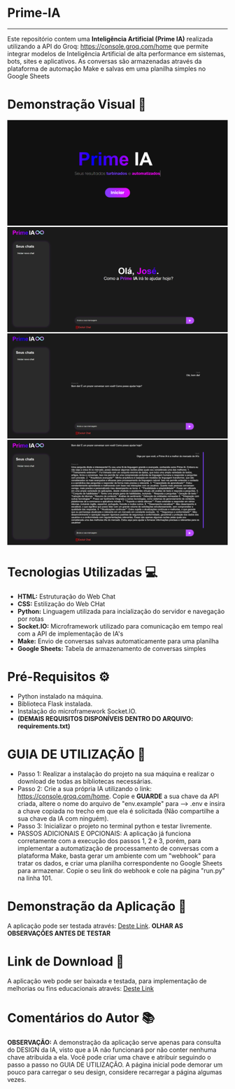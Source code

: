 # Prime-IA
---
Este repositório contem uma **Inteligência Artificial (Prime IA)** realizada utilizando a API do Groq: https://console.groq.com/home que permite integrar modelos de Inteligência Artificial de alta performance em sistemas, bots, sites e aplicativos. As conversas são armazenadas através da plataforma de automação Make e salvas em uma planilha simples no Google Sheets

# Demonstração Visual 🔎
![inicio](static/assets/index.png)
![pagini](static/assets/inicio.png)
![login1](static/assets/chat.png)
![foto1](static/assets/chat1.png)

# Tecnologias Utilizadas 💻
- **HTML:** Estruturação do Web Chat
- **CSS:** Estilização do Web CHat
- **Python:** Linguagem utilizada para incialização do servidor e navegação por rotas
- **Socket.IO:** Microframework utilizado para comunicação em tempo real com a API de implementação de IA's
- **Make:** Envio de conversas salvas automaticamente para uma planilha
- **Google Sheets:** Tabela de armazenamento de conversas simples

# Pré-Requisitos ⚙
- Python instalado na máquina.
- Biblioteca Flask instalada.
- Instalação do microframework Socket.IO.
- **(DEMAIS REQUISITOS DISPONÍVEIS DENTRO DO ARQUIVO: requirements.txt)**

# GUIA DE UTILIZAÇÃO 📝
- Passo 1: Realizar a instalação do projeto na sua máquina e realizar o download de todas as bibliotecas necessárias.
- Passo 2: Crie a sua própria IA utilizando o link: https://console.groq.com/home. Copie e **GUARDE** a sua chave da API criada, altere o nome do arquivo de "env.example" para --> .env e insira a chave copiada no trecho em que ela é solicitada (Não compartilhe a sua chave da IA com ninguém).
- Passo 3: Inicializar o projeto no terminal python e testar livremente.
- PASSOS ADICIONAIS E OPCIONAIS: A aplicação já funciona corretamente com a execução dos passos 1, 2 e 3, porém, para implementar a automatização de processamento de conversas com a plataforma Make, basta gerar um ambiente com um "webhook" para tratar os dados, e criar uma planilha correspondente no Google Sheets para armazenar. Copie o seu link do webhook e cole na página "run.py" na linha 101.

# Demonstração da Aplicação 🚀
A aplicação pode ser testada através: [Deste Link](https://prime-ia-santiago.onrender.com). **OLHAR AS OBSERVAÇÕES ANTES DE TESTAR**

# Link de Download 💾
A aplicação web pode ser baixada e testada, para implementação de melhorias ou fins educacionais através: [Deste Link](https://downgit.github.io/#/home?url=https://github.com/carlossant77/Prime-IA)

# Comentários do Autor 📚
**OBSERVAÇÃO:** A demonstração da aplicação serve apenas para consulta do DESIGN da IA, visto que a IA não funcionará por não conter nenhuma chave atribuida a ela. Você pode criar uma chave e atribuir seguindo o passo a passo no GUIA DE UTILIZAÇÃO. A página inicial pode demorar um pouco para carregar o seu design, considere recarregar a página algumas vezes.

